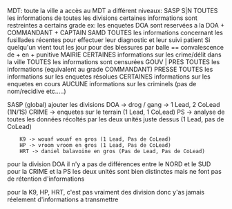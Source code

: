 MDT: 
    toute la ville a accès au MDT a différent niveaux:
        SASP S|N
            TOUTES les informations de toutes les divisions 
                certaines informations sont restreintes a certains grade ex: les enquetes DOA sont reservées a la DOA + COMMANDANT + CAPTAIN
        SAMD
            TOUTES les informations concernant les fusillades récentes pour effectuer leur diagnostic et leur suivi patient
                Si quelqu'un vient tout les jour pour des blessures par balle == convalescence de + en + punitive
        MAIRIE
            CERTAINES informations sur les crime/délit dans la ville 
                TOUTES les informations sont censurées
        GOUV | PRES
            TOUTES les informations (equivalent au grade COMMANDANT)
        PRESSE
            TOUTES les informations sur les enquetes résolues
            CERTAINES informations sur les enquetes en cours
            AUCUNE informations sur les criminels (pas de nom/recidive etc.....)




SASP (global)
    ajouter les divisions
        DOA -> drog / gang -> 1 Lead, 2 CoLead (1N/1S)
        CRIME -> enquetes sur le terrain (1 Lead, 1 CoLead)
        PS -> analyse de toutes les données récoltés par les deux unités juste dessus (1 Lead, pas de CoLead)

        K9 -> wouaf wouaf en gros (1 Lead, Pas de CoLead)
        HP -> vroom vroom en gros (1 Lead, Pas de CoLead)
        HRT -> daniel balavoine en gros (Pas de Lead, Pas de CoLead)
        
pour la division DOA il n'y a pas de différences entre le NORD et le SUD
pour la CRIME et la PS les deux unités sont bien distinctes mais ne font pas de rétention d'informations

pour la K9, HP, HRT, c'est pas vraiment des division donc y'as jamais réelement d'informations a transmettre
